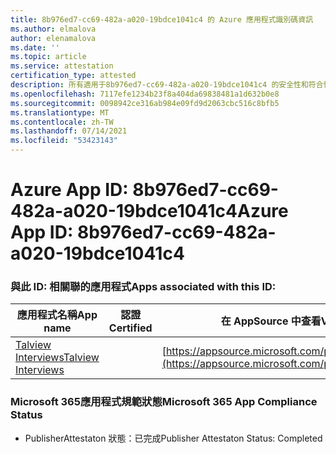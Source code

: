 ```yaml
---
title: 8b976ed7-cc69-482a-a020-19bdce1041c4 的 Azure 應用程式識別碼資訊
ms.author: elmalova
author: elenamalova
ms.date: ''
ms.topic: article
ms.service: attestation
certification_type: attested
description: 所有適用于8b976ed7-cc69-482a-a020-19bdce1041c4 的安全性和符合性資訊資訊。
ms.openlocfilehash: 7117efe1234b23f8a404da69838481a1d632b0e8
ms.sourcegitcommit: 0098942ce316ab984e09fd9d2063cbc516c8bfb5
ms.translationtype: MT
ms.contentlocale: zh-TW
ms.lasthandoff: 07/14/2021
ms.locfileid: "53423143"
---
```

# <a name="azure-app-id-8b976ed7-cc69-482a-a020-19bdce1041c4"></a><span data-ttu-id="0904a-103">Azure App ID: 8b976ed7-cc69-482a-a020-19bdce1041c4</span><span class="sxs-lookup"><span data-stu-id="0904a-103">Azure App ID: 8b976ed7-cc69-482a-a020-19bdce1041c4</span></span>


### <a name="apps-associated-with-this-id"></a><span data-ttu-id="0904a-104">與此 ID: 相關聯的應用程式</span><span class="sxs-lookup"><span data-stu-id="0904a-104">Apps associated with this ID:</span></span>
| <span data-ttu-id="0904a-105">**應用程式名稱**</span><span class="sxs-lookup"><span data-stu-id="0904a-105">**App name**</span></span> | <span data-ttu-id="0904a-106">**認證**</span><span class="sxs-lookup"><span data-stu-id="0904a-106">**Certified**</span></span> | <span data-ttu-id="0904a-107">**在 AppSource 中查看**</span><span class="sxs-lookup"><span data-stu-id="0904a-107">**View in AppSource**</span></span> |
|-|-|-|
| [<span data-ttu-id="0904a-108">Talview Interviews</span><span class="sxs-lookup"><span data-stu-id="0904a-108">Talview Interviews</span></span>](https://docs.microsoft.com/en-us/microsoft-365-app-certification/forward/WA200002437) |  | [https://appsource.microsoft.com/product/office/WA200002437](https://appsource.microsoft.com/product/office/WA200002437) |

### <a name="microsoft-365-app-compliance-status"></a><span data-ttu-id="0904a-109">Microsoft 365應用程式規範狀態</span><span class="sxs-lookup"><span data-stu-id="0904a-109">Microsoft 365 App Compliance Status</span></span>
- <span data-ttu-id="0904a-110">PublisherAttestaton 狀態：已完成</span><span class="sxs-lookup"><span data-stu-id="0904a-110">Publisher Attestaton Status: Completed</span></span>
